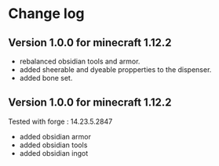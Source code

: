 # Change log

## Version 1.0.0 for minecraft 1.12.2
 - rebalanced obsidian tools and armor.
 - added sheerable and dyeable propperties to the dispenser.
 - added bone set.

## Version 1.0.0 for minecraft 1.12.2
Tested with forge : 14.23.5.2847

- added obsidian armor
- added obsidian tools
- added obsidian ingot 